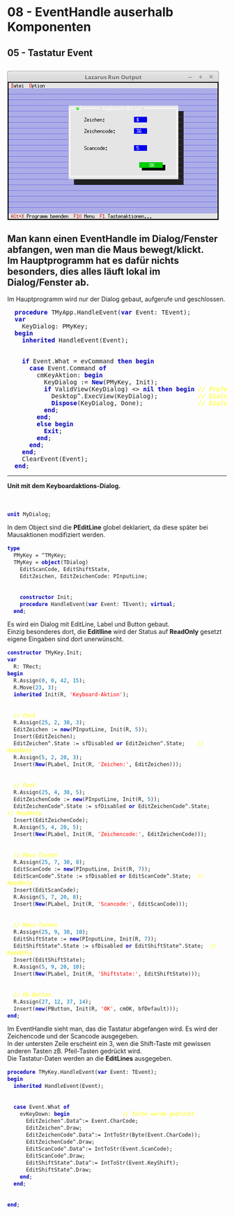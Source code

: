 # 08 - EventHandle auserhalb Komponenten
## 05 - Tastatur Event
<img src="image.png" alt="Selfhtml"><br><br>
Man kann einen EventHandle im Dialog/Fenster abfangen, wen man die Maus bewegt/klickt.<br>
Im Hauptprogramm hat es dafür nichts besonders, dies alles läuft lokal im Dialog/Fenster ab.<br>
---
Im Hauptprogramm wird nur der Dialog gebaut, aufgerufe und geschlossen.<br>
<pre><code=pascal>  <b><font color="0000BB">procedure</font></b> TMyApp.HandleEvent(<b><font color="0000BB">var</font></b> Event: TEvent);
  <b><font color="0000BB">var</font></b>
    KeyDialog: PMyKey;
  <b><font color="0000BB">begin</font></b>
    <b><font color="0000BB">inherited</font></b> HandleEvent(Event);
<br>
    <b><font color="0000BB">if</font></b> Event.What = evCommand <b><font color="0000BB">then</font></b> <b><font color="0000BB">begin</font></b>
      <b><font color="0000BB">case</font></b> Event.Command <b><font color="0000BB">of</font></b>
        cmKeyAktion: <b><font color="0000BB">begin</font></b>
          KeyDialog := <b><font color="0000BB">New</font></b>(PMyKey, Init);
          <b><font color="0000BB">if</font></b> ValidView(KeyDialog) <> <b><font color="0000BB">nil</font></b> <b><font color="0000BB">then</font></b> <b><font color="0000BB">begin</font></b> <i><font color="#FFFF00">// Prüfen ob genügend Speicher.</font></i>
            Desktop^.ExecView(KeyDialog);           <i><font color="#FFFF00">// Dialog Mausaktion ausführen.</font></i>
            <b><font color="0000BB">Dispose</font></b>(KeyDialog, Done);               <i><font color="#FFFF00">// Dialog und Speicher frei geben.</font></i>
          <b><font color="0000BB">end</font></b>;
        <b><font color="0000BB">end</font></b>;
        <b><font color="0000BB">else</font></b> <b><font color="0000BB">begin</font></b>
          <b><font color="0000BB">Exit</font></b>;
        <b><font color="0000BB">end</font></b>;
      <b><font color="0000BB">end</font></b>;
    <b><font color="0000BB">end</font></b>;
    ClearEvent(Event);
  <b><font color="0000BB">end</font></b>;</code></pre>
---
<b>Unit mit dem Keyboardaktions-Dialog.</b><br>
<br><br>
<pre><code><b><font color="0000BB">unit</font></b> MyDialog;
</code></pre>
In dem Object sind die <b>PEditLine</b> globel deklariert, da diese später bei Mausaktionen modifiziert werden.<br>
<pre><code><b><font color="0000BB">type</font></b>
  PMyKey = ^TMyKey;
  TMyKey = <b><font color="0000BB">object</font></b>(TDialog)
    EditScanCode, EditShiftState,
    EditZeichen, EditZeichenCode: PInputLine;
<br>
    <b><font color="0000BB">constructor</font></b> Init;
    <b><font color="0000BB">procedure</font></b> HandleEvent(<b><font color="0000BB">var</font></b> Event: TEvent); <b><font color="0000BB">virtual</font></b>;
  <b><font color="0000BB">end</font></b>;
</code></pre>
Es wird ein Dialog mit EditLine, Label und Button gebaut.<br>
Einzig besonderes dort, die <b>Editlline</b> wird der Status auf <b>ReadOnly</b> gesetzt eigene Eingaben sind dort unerwünscht.<br>
<pre><code><b><font color="0000BB">constructor</font></b> TMyKey.Init;
<b><font color="0000BB">var</font></b>
  R: TRect;
<b><font color="0000BB">begin</font></b>
  R.Assign(<font color="#0077BB">0</font>, <font color="#0077BB">0</font>, <font color="#0077BB">42</font>, <font color="#0077BB">15</font>);
  R.Move(<font color="#0077BB">23</font>, <font color="#0077BB">3</font>);
  <b><font color="0000BB">inherited</font></b> Init(R, <font color="#FF0000">'Keyboard-Aktion'</font>);
<br>
  <i><font color="#FFFF00">// PosX</font></i>
  R.Assign(<font color="#0077BB">25</font>, <font color="#0077BB">2</font>, <font color="#0077BB">30</font>, <font color="#0077BB">3</font>);
  EditZeichen := <b><font color="0000BB">new</font></b>(PInputLine, Init(R, <font color="#0077BB">5</font>));
  Insert(EditZeichen);
  EditZeichen^.State := sfDisabled <b><font color="0000BB">or</font></b> EditZeichen^.State;    <i><font color="#FFFF00">// ReadOnly</font></i>
  R.Assign(<font color="#0077BB">5</font>, <font color="#0077BB">2</font>, <font color="#0077BB">20</font>, <font color="#0077BB">3</font>);
  Insert(<b><font color="0000BB">New</font></b>(PLabel, Init(R, <font color="#FF0000">'Zeichen:'</font>, EditZeichen)));
<br>
  <i><font color="#FFFF00">// PosY</font></i>
  R.Assign(<font color="#0077BB">25</font>, <font color="#0077BB">4</font>, <font color="#0077BB">30</font>, <font color="#0077BB">5</font>);
  EditZeichenCode := <b><font color="0000BB">new</font></b>(PInputLine, Init(R, <font color="#0077BB">5</font>));
  EditZeichenCode^.State := sfDisabled <b><font color="0000BB">or</font></b> EditZeichenCode^.State;    <i><font color="#FFFF00">// ReadOnly</font></i>
  Insert(EditZeichenCode);
  R.Assign(<font color="#0077BB">5</font>, <font color="#0077BB">4</font>, <font color="#0077BB">20</font>, <font color="#0077BB">5</font>);
  Insert(<b><font color="0000BB">New</font></b>(PLabel, Init(R, <font color="#FF0000">'Zeichencode:'</font>, EditZeichenCode)));
<br>
  <i><font color="#FFFF00">// Maus-Tasten</font></i>
  R.Assign(<font color="#0077BB">25</font>, <font color="#0077BB">7</font>, <font color="#0077BB">30</font>, <font color="#0077BB">8</font>);
  EditScanCode := <b><font color="0000BB">new</font></b>(PInputLine, Init(R, <font color="#0077BB">7</font>));
  EditScanCode^.State := sfDisabled <b><font color="0000BB">or</font></b> EditScanCode^.State;  <i><font color="#FFFF00">// ReadOnly</font></i>
  Insert(EditScanCode);
  R.Assign(<font color="#0077BB">5</font>, <font color="#0077BB">7</font>, <font color="#0077BB">20</font>, <font color="#0077BB">8</font>);
  Insert(<b><font color="0000BB">New</font></b>(PLabel, Init(R, <font color="#FF0000">'Scancode:'</font>, EditScanCode)));
<br>
  <i><font color="#FFFF00">// Maus-Tasten</font></i>
  R.Assign(<font color="#0077BB">25</font>, <font color="#0077BB">9</font>, <font color="#0077BB">30</font>, <font color="#0077BB">10</font>);
  EditShiftState := <b><font color="0000BB">new</font></b>(PInputLine, Init(R, <font color="#0077BB">7</font>));
  EditShiftState^.State := sfDisabled <b><font color="0000BB">or</font></b> EditShiftState^.State;  <i><font color="#FFFF00">// ReadOnly</font></i>
  Insert(EditShiftState);
  R.Assign(<font color="#0077BB">5</font>, <font color="#0077BB">9</font>, <font color="#0077BB">20</font>, <font color="#0077BB">10</font>);
  Insert(<b><font color="0000BB">New</font></b>(PLabel, Init(R, <font color="#FF0000">'Shiftstate:'</font>, EditShiftState)));
<br>
  <i><font color="#FFFF00">// Ok-Button</font></i>
  R.Assign(<font color="#0077BB">27</font>, <font color="#0077BB">12</font>, <font color="#0077BB">37</font>, <font color="#0077BB">14</font>);
  Insert(<b><font color="0000BB">new</font></b>(PButton, Init(R, <font color="#FF0000">'OK'</font>, cmOK, bfDefault)));
<b><font color="0000BB">end</font></b>;
</code></pre>
Im EventHandle sieht man, das die Tastatur abgefangen wird. Es wird der Zeichencode und der Scancode ausgegeben.<br>
In der untersten Zeile erscheint ein 3, wen die Shift-Taste mit gewissen anderen Tasten zB. Pfeil-Tasten gedrückt wird.<br>
Die Tastatur-Daten werden an die <b>EditLines</b> ausgegeben.<br>
<pre><code><b><font color="0000BB">procedure</font></b> TMyKey.HandleEvent(<b><font color="0000BB">var</font></b> Event: TEvent);
<b><font color="0000BB">begin</font></b>
  <b><font color="0000BB">inherited</font></b> HandleEvent(Event);
<br>
  <b><font color="0000BB">case</font></b> Event.What <b><font color="0000BB">of</font></b>
    evKeyDown: <b><font color="0000BB">begin</font></b>                 <i><font color="#FFFF00">// Taste wurde gedrückt.</font></i>
      EditZeichen^.Data^:= Event.CharCode;
      EditZeichen^.Draw;
      EditZeichenCode^.Data^:= IntToStr(Byte(Event.CharCode));
      EditZeichenCode^.Draw;
      EditScanCode^.Data^:= IntToStr(Event.ScanCode);
      EditScanCode^.Draw;
      EditShiftState^.Data^:= IntToStr(Event.KeyShift);
      EditShiftState^.Draw;
    <b><font color="0000BB">end</font></b>;
  <b><font color="0000BB">end</font></b>;
<br>
<b><font color="0000BB">end</font></b>;
</code></pre>
<br>

